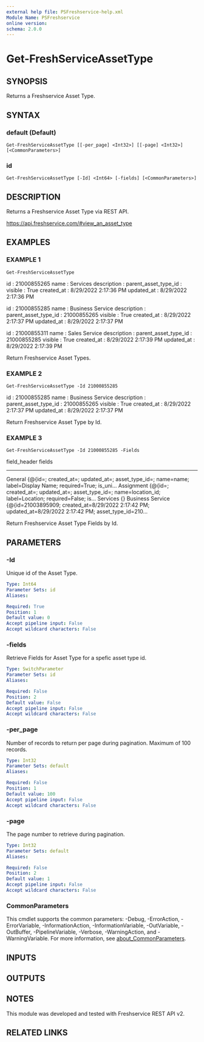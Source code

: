 ```yaml
---
external help file: PSFreshservice-help.xml
Module Name: PSFreshservice
online version:
schema: 2.0.0
---
```


# Get-FreshServiceAssetType

## SYNOPSIS
Returns a Freshservice Asset Type.

## SYNTAX

### default (Default)
```
Get-FreshServiceAssetType [[-per_page] <Int32>] [[-page] <Int32>] [<CommonParameters>]
```

### id
```
Get-FreshServiceAssetType [-Id] <Int64> [-fields] [<CommonParameters>]
```

## DESCRIPTION
Returns a Freshservice Asset Type via REST API.

https://api.freshservice.com/#view_an_asset_type

## EXAMPLES

### EXAMPLE 1
```
Get-FreshServiceAssetType
```

id                   : 21000855265
name                 : Services
description          :
parent_asset_type_id :
visible              : True
created_at           : 8/29/2022 2:17:36 PM
updated_at           : 8/29/2022 2:17:36 PM

id                   : 21000855285
name                 : Business Service
description          :
parent_asset_type_id : 21000855265
visible              : True
created_at           : 8/29/2022 2:17:37 PM
updated_at           : 8/29/2022 2:17:37 PM

id                   : 21000855311
name                 : Sales Service
description          :
parent_asset_type_id : 21000855285
visible              : True
created_at           : 8/29/2022 2:17:39 PM
updated_at           : 8/29/2022 2:17:39 PM

Return Freshservice Asset Types.

### EXAMPLE 2
```
Get-FreshServiceAssetType -Id 21000855285
```

id                   : 21000855285
name                 : Business Service
description          :
parent_asset_type_id : 21000855265
visible              : True
created_at           : 8/29/2022 2:17:37 PM
updated_at           : 8/29/2022 2:17:37 PM

Return Freshservice Asset Type by Id.

### EXAMPLE 3
```
Get-FreshServiceAssetType -Id 21000855285 -Fields
```

field_header     fields
------------     ------
General          {@{id=; created_at=; updated_at=; asset_type_id=; name=name; label=Display Name; required=True; is_uni...
Assignment       {@{id=; created_at=; updated_at=; asset_type_id=; name=location_id; label=Location; required=False; is...
Services         {}
Business Service {@{id=21003895909; created_at=8/29/2022 2:17:42 PM; updated_at=8/29/2022 2:17:42 PM; asset_type_id=210...

Return Freshservice Asset Type Fields by Id.

## PARAMETERS

### -Id
Unique id of the Asset Type.

```yaml
Type: Int64
Parameter Sets: id
Aliases:

Required: True
Position: 1
Default value: 0
Accept pipeline input: False
Accept wildcard characters: False
```

### -fields
Retrieve Fields for Asset Type for a spefic asset type id.

```yaml
Type: SwitchParameter
Parameter Sets: id
Aliases:

Required: False
Position: 2
Default value: False
Accept pipeline input: False
Accept wildcard characters: False
```

### -per_page
Number of records to return per page during pagination. 
Maximum of 100 records.

```yaml
Type: Int32
Parameter Sets: default
Aliases:

Required: False
Position: 1
Default value: 100
Accept pipeline input: False
Accept wildcard characters: False
```

### -page
The page number to retrieve during pagination.

```yaml
Type: Int32
Parameter Sets: default
Aliases:

Required: False
Position: 2
Default value: 1
Accept pipeline input: False
Accept wildcard characters: False
```

### CommonParameters
This cmdlet supports the common parameters: -Debug, -ErrorAction, -ErrorVariable, -InformationAction, -InformationVariable, -OutVariable, -OutBuffer, -PipelineVariable, -Verbose, -WarningAction, and -WarningVariable. For more information, see [about_CommonParameters](http://go.microsoft.com/fwlink/?LinkID=113216).

## INPUTS

## OUTPUTS

## NOTES
This module was developed and tested with Freshservice REST API v2.

## RELATED LINKS
